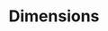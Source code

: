 ---
layout: default
bigquery: https://console.cloud.google.com/bigquery?p=covid-19-dimensions-ai&page=table&d=data&t=publications
contributors: Digital Science, https://www.digital-science.com/
cost: Free for personal, non-commercial use.
description: Dimensions contains more than 100 million publications, ranging from
  articles published in scholarly journals, books and book chapters, to preprints
  and conference proceedings. All publications are contextualized with linked data
  sets, funding, publications, patents, clinical trials, and policy documents. You
  can also view associated categories, funders, institutions, and researcher profiles.
documentation: https://docs.dimensions.ai/bigquery/index.html
last_edit: 04/11/2022, 11:40:57
location: https://www.dimensions.ai/products/free/
maintained_by: Digital Science, https://www.digital-science.com/
schema_fields:
- associated_publication_arxiv_id
- conference
- expiration_date
- date_imported_gbq
- family_id
- inventor_names
- linkout
- arxiv_id
- mesh_terms
- interventions
- active_years
- supporting_grant_ids
- category_hrcs_rac
- category_hrcs_hc
- categories
- category_rcdc
- relationships
- year
- research_org_country_names
- original_assignee_orgs
- start_year
- language
- resulting_publication_doi
- isbn
- license
- eisbn
- publication_year
- family_count
- title
- end_date
- funding_jpy
- proceedings_title
- investigators
- category_for
- research_org_state_codes
- doi
- issue
- start_date
- original_assignee
- metrics
- filing_status
- journal
- funding_details
- id
- funder_orgs
- abstract
- date
- application_number
- granted_date
- date_modified
- funding_currency
- phase
- cited_by_ids
- priority_date
- funding_eur
- parent_id
- address
- assignee_countries
- patent_ids
- publisher
- associated_publication_doi
- repository_name
- assignee_orgs
- filing_year
- created_date
- filing_date
- publication_date
- kind
- associated_publication_pmid
- granted_year
- research_org_state_names
- description
- book_title
- foa_number
- registry
- priority_year
- pmid
- types
- end_year
- editors
- researcher_ids
- journal_lists
- organisation_details
- citations
- legal_status
- pmcid
- book_series_title
- funder_org_cities
- original_assignee_countries
- established
- source_id
- category_bra
- repository_url
- funding_amount
- resulting_publication_ids
- current_assignee_orgs
- pages
- original_abstract
- funding_aud
- acronyms
- category_uoa
- labels
- date_online
- legal_events
- mesh_headings
- funding_cad
- reference_ids
- category_icrp_cso
- current_assignee
- acronym
- citation_string
- research_orgs
- external_ids
- funding_nzd
- expiration_year
- volume
- date_inserted
- date_normal
- category_icrp_ct
- altmetrics
- authors
- research_org_cities
- funder_org
- status
- conditions
- category_hra
- ipcr
- family_members_ids
- aliases
- embargo_date
- funder_countries
- funder_org_acronyms
- funder_org_countries
- name
- clinical_trial_ids
- original_title
- type
- gender
- current_assignee_countries
- concepts
- repository_id
- associated_publication_id
- links
- open_access_categories
- brief_title
- associated_grant_ids
- funding_usd
- wikipedia_url
- cpc
- citations_count
- category_sdg
- date_print
- research_org_countries
- funding_gbp
- acknowledgements
- research_org_city_names
- jurisdiction
- funding_cny
- funder_org_state_codes
- publication_ids
- grant_number
- open_access_categories_v2
- subtitles
- funding_chf
- email_address
shortname: dimensions
tags:
- scholarly literature
- patents
- funding
- clinical trials
- academic profiles
terms_of_use: 'Use of both the Dimensions COVID-19 dataset and full Dimensions dataset
  are subject to the Dimensions Terms of use: https://www.dimensions.ai/policies-terms-legal '
title: Dimensions
uuid: dcff88bd-fe6b-4fdb-8159-809bf9d7bc1c
---